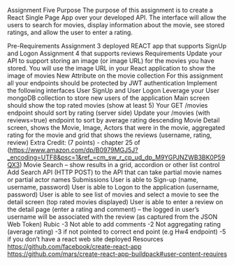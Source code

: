 Assignment Five
Purpose
The purpose of this assignment is to create a React Single Page App over your developed API. The interface will allow the users to search for movies, display information about the movie, see stored ratings, and allow the user to enter a rating.

Pre-Requirements
Assignment 3 deployed REACT app that supports SignUp and Logon
Assignment 4 that supports reviews
Requirements
Update your API to support storing an image (or image URL) for the movies you have stored. You will use the image URL in your React application to show the image of movies
New Attribute on the movie collection
For this assignment all your endpoints should be protected by JWT authentication
Implement the following interfaces
User SignUp and User Logon
Leverage your User mongoDB collection to store new users of the application
Main screen should show the top rated movies (show at least 5)
Your GET /movies endpoint should sort by rating (server side)
Update your /movies (with reviews=true) endpoint to sort by average rating descending
Movie Detail screen, shows the Movie, Image, Actors that were in the movie, aggregated rating for the movie and grid that shows the reviews (username, rating, review)
Extra Credit: (7 points) - chapter 25 of (https://www.amazon.com/dp/B0979MGJ5J?_encoding=UTF8&psc=1&ref_=cm_sw_r_cp_ud_dp_M9YGPJNZWB3BK0P59QX3) Movie Search – show results in a grid, accordion or other list control
Add Search API (HTTP POST) to the API that can take partial movie names or partial actor names
Submissions
User is able to Sign-up (name, username, password)
User is able to Logon to the application (username, password)
User is able to see list of movies and select a movie to see the detail screen (top rated movies displayed)
User is able to enter a review on the detail page (enter a rating and comment) – the logged in user’s username will be associated with the review (as captured from the JSON Web Token)
Rubic
-3 Not able to add comments
-2 Not aggregating rating (average rating)
-3 if not pointed to correct end point (e.g Hw4 endpoint)
-5 if you don’t have a react web site deployed
Resources
https://github.com/facebook/create-react-app
https://github.com/mars/create-react-app-buildpack#user-content-requires
